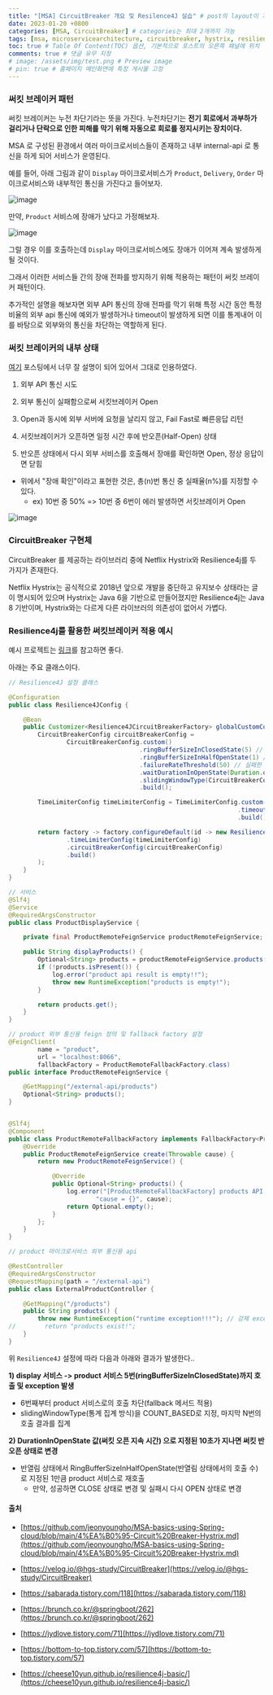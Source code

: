 ```yaml
---
title: "[MSA] CircuitBreaker 개요 및 Resilence4J 실습" # post의 layout이 기본적으로 post로 설정되어있어서 Front Matter에 따로 layout변수를 만들어 주지 않아도 됨
date: 2023-01-20 +0800
categories: [MSA, CircuitBreaker] # categories는 최대 2개까지 가능
tags: [msa, microservicearchitecture, circuitbreaker, hystrix, resilience4j] # TAG는 반드시 소문자로 이루어져야함, 0~무한개까지 지정 가능
toc: true # Table Of Content(TOC) 옵션, 기본적으로 포스트의 오른쪽 패널에 위치
comments: true # 댓글 유무 지정
# image: /assets/img/test.png # Preview image
# pin: true # 홈페이지 메인화면에 특정 게시물 고정
---
```


### 써킷 브레이커 패턴
써킷 브레이커는 누전 차단기라는 뜻을 가진다. 누전차단기는 <b>전기 회로에서 과부하가 걸리거나 단락으로 인한 피해를 막기 위해 자동으로 회로를 정지시키는 장치이다.</b>

MSA 로 구성된 환경에서 여러 마이크로서비스들이 존재하고 내부 internal-api 로 통신을 하게 되어 서비스가 운영된다.

예를 들어, 아래 그림과 같이 `Display` 마이크로서비스가 `Product`, `Delivery`, `Order` 마이크로서비스와 내부적인 통신을 가진다고 들어보자.

![image](https://user-images.githubusercontent.com/44339530/213624607-704035b9-aa0a-4842-a13a-d775be9cada2.png)

만약, `Product` 서비스에 장애가 났다고 가정해보자.

![image](https://user-images.githubusercontent.com/44339530/213624806-21f1e57d-dc28-4f90-97b4-1ae2adbb433b.png)

그럴 경우 이를 호출하는데 `Display` 마이크로서비스에도 장애가 이어져 계속 발생하게 될 것이다.

그래서 이러한 서비스들 간의 장애 전파를 방지하기 위해 적용하는 패턴이 써킷 브레이커 패턴이다.

추가적인 설명을 해보자면 외부 API 통신의 장애 전파를 막기 위해 특정 시간 동안 특정 비율의 외부 api 통신에 예외가 발생하거나 timeout이 발생하게 되면 이를 통계내어 이를 바탕으로 외부와의 통신을 차단하는 역할하게 된다.

### 써킷 브레이커의 내부 상태

[여기](https://velog.io/@hgs-study/CircuitBreaker) 포스팅에서 너무 잘 설명이 되어 있어서 그대로 인용하였다.

1) 외부 API 통신 시도

2) 외부 통신이 실패함으로써 서킷브레이커 Open

3) Open과 동시에 외부 서버에 요청을 날리지 않고, Fail Fast로 빠른응답 리턴

4) 서킷브레이커가 오픈하면 일정 시간 후에 반오픈(Half-Open) 상태

5) 반오픈 상태에서 다시 외부 서비스를 호출해서 장애를 확인하면 Open, 정상 응답이면 닫힘

- 위에서 "장애 확인"이라고 표현한 것은, 총(n)번 통신 중 실패율(n%)를 지정할 수 있다.
  - ex) 10번 중 50% => 10번 중 6번이 에러 발생하면 서킷브레이커 Open

![image](https://user-images.githubusercontent.com/44339530/213625568-38d38451-9d31-41fe-b9a9-64055a2a70a7.png)

### CircuitBreaker 구현체

CircuitBreaker 를 제공하는 라이브러리 중에 Netflix Hystrix와 Resilience4j를 두 가지가 존재한다.

Netflix Hystrix는 공식적으로 2018년 앞으로 개발을 중단하고 유지보수 상태라는 글이 명시되어 있으며 Hystrix는 Java 6을 기반으로 만들어졌지만 Resilience4j는 Java 8 기반이며, Hystrix와는 다르게 다른 라이브러의 의존성이 없어서 가볍다.

### Resilience4j를 활용한 써킷브레이커 적용 예시

예시 프로젝트는 [링크](https://github.com/jeonyoungho/spring-cloud-resilience4j)를 참고하면 좋다.


아래는 주요 클래스이다.

```java
// Resilience4J 설정 클래스

@Configuration
public class Resilience4JConfig {

	@Bean
	public Customizer<Resilience4JCircuitBreakerFactory> globalCustomConfig() {
		CircuitBreakerConfig circuitBreakerConfig =
				CircuitBreakerConfig.custom()
									.ringBufferSizeInClosedState(5) // 닫힌 상태에서의 호출 수로, 써킷을 열어야 할지 결정할 때 사용
									.ringBufferSizeInHalfOpenState(1) // 열림 상태를 유지하는 시간(단위: 초), 해당 시간이후 반열림 상태로 변경
									.failureRateThreshold(50) // 실패한 호출에 대한 임계값(백분율), 이 값을 초과하면 써킷 오픈
									.waitDurationInOpenState(Duration.ofMillis(10000)) // 써킷 오픈 지속 시간
									.slidingWindowType(CircuitBreakerConfig.SlidingWindowType.COUNT_BASED) // 통계 집계 방식, 마지막 N번의 호출 결과를 집계, COUNT_BASED / TIME_BASED
									.build();

		TimeLimiterConfig timeLimiterConfig = TimeLimiterConfig.custom()
															   .timeoutDuration(Duration.ofSeconds(3)) // 타임 아웃 기간
															   .build();

		return factory -> factory.configureDefault(id -> new Resilience4JConfigBuilder(id)
				.timeLimiterConfig(timeLimiterConfig)
				.circuitBreakerConfig(circuitBreakerConfig)
				.build()
		);
	}
}
```

```java
// 서비스
@Slf4j
@Service
@RequiredArgsConstructor
public class ProductDisplayService {

    private final ProductRemoteFeignService productRemoteFeignService;

    public String displayProducts() {
        Optional<String> products = productRemoteFeignService.products();
        if (!products.isPresent()) {
            log.error("product api result is empty!!");
            throw new RuntimeException("products is empty!");
        }

        return products.get();
    }
}
```

```java
// product 외부 통신용 feign 정의 및 fallback factory 설정
@FeignClient(
        name = "product",
        url = "localhost:8066",
        fallbackFactory = ProductRemoteFallbackFactory.class)
public interface ProductRemoteFeignService {

    @GetMapping("/external-api/products")
    Optional<String> products();
}


@Slf4j
@Component
public class ProductRemoteFallbackFactory implements FallbackFactory<ProductRemoteFeignService> {
    @Override
    public ProductRemoteFeignService create(Throwable cause) {
        return new ProductRemoteFeignService() {

            @Override
            public Optional<String> products() {
                log.error("[ProductRemoteFallbackFactory] products API call error. " +
                        "cause = {}", cause);
                return Optional.empty();
            }
        };
    }
}
```

```java
// product 마이크로서비스 외부 통신용 api

@RestController
@RequiredArgsConstructor
@RequestMapping(path = "/external-api")
public class ExternalProductController {

    @GetMapping("/products")
    public String products() {
        throw new RuntimeException("runtime exception!!!"); // 강제 exception 발생
//        return "products exist!";
    }
}
```

위 `Resilience4J` 설정에 따라 다음과 아래와 결과가 발생한다..

<b>1) display 서비스 -> product 서비스 5번(ringBufferSizeInClosedState)까지 호출 및 exception 발생</b>

- 6번째부터 product 서비스로의 호출 차단(fallback 메서드 적용)
- slidingWindowType(통계 집계 방식)을 COUNT_BASED로 지정, 마지막 N번의 호출 결과를 집계

<b>2) DurationInOpenState 값(써킷 오픈 지속 시간) 으로 지정된 10초가 지나면 써킷 반오픈 상태로 변경</b>

- 반열림 상태에서 RingBufferSizeInHalfOpenState(반열림 상태에서의 호출 수)로 지정된 1만큼 product 서비스로 재호출
  - 만약, 성공하면 CLOSE 상태로 변경 및 실패시 다시 OPEN 상태로 변경
   
#### 출처
- [https://github.com/jeonyoungho/MSA-basics-using-Spring-cloud/blob/main/4%EA%B0%95-Circuit%20Breaker-Hystrix.md](https://github.com/jeonyoungho/MSA-basics-using-Spring-cloud/blob/main/4%EA%B0%95-Circuit%20Breaker-Hystrix.md)
- [https://velog.io/@hgs-study/CircuitBreaker](https://velog.io/@hgs-study/CircuitBreaker)
- [https://sabarada.tistory.com/118](https://sabarada.tistory.com/118)
- [https://brunch.co.kr/@springboot/262](https://brunch.co.kr/@springboot/262)

- [https://jydlove.tistory.com/71](https://jydlove.tistory.com/71)
- [https://bottom-to-top.tistory.com/57](https://bottom-to-top.tistory.com/57)
- [https://cheese10yun.github.io/resilience4j-basic/](https://cheese10yun.github.io/resilience4j-basic/)